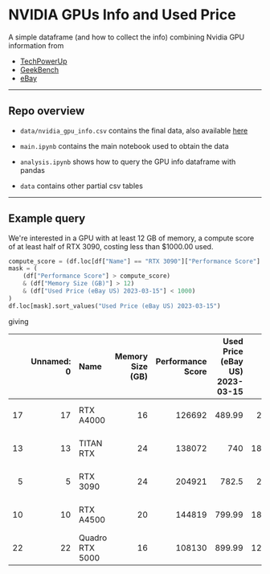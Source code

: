 # NVIDIA GPUs Info and Used Price


A simple dataframe (and how to collect the info) combining Nvidia GPU information from
- [TechPowerUp](https://www.techpowerup.com/gpu-specs/)
- [GeekBench](https://browser.geekbench.com/opencl-benchmarks)
- [eBay](https://www.ebay.com/)

---

## Repo overview

- `data/nvidia_gpu_info.csv` contains the final data, also available [here](https://docs.google.com/spreadsheets/d/1FOn0uD-R37ulkxs9LG1-vbjoeUGfK_yJWFziDx5wjxc/edit?usp=sharing)

- `main.ipynb` contains the main notebook used to obtain the data
- `analysis.ipynb` shows how to query the GPU info dataframe with pandas
- `data` contains other partial csv tables

---

## Example query

We're interested in a GPU with at least 12 GB of memory, a compute score of at
least half of RTX 3090, costing less than $1000.00 used.

```python
compute_score = (df.loc[df["Name"] == "RTX 3090"]["Performance Score"].values[0]) / 2.0
mask = (
    (df["Performance Score"] > compute_score)
    & (df["Memory Size (GB)"] > 12)
    & (df["Used Price (eBay US) 2023-03-15"] < 1000)
)
df.loc[mask].sort_values("Used Price (eBay US) 2023-03-15")
```

giving 

|    |   Unnamed: 0 | Name            |   Memory Size (GB) |   Performance Score |   Used Price (eBay US) 2023-03-15 |   Score Per Price | Manufacturer   | GPU Chip   | Released       | Bus          | GPU clock   | Memory clock   | Memory Type   | Memory Bus Width   |   Shaders |   TMUs |   ROPs |
|---:|-------------:|:----------------|-------------------:|--------------------:|----------------------------------:|------------------:|:---------------|:-----------|:---------------|:-------------|:------------|:---------------|:--------------|:-------------------|----------:|-------:|-------:|
| 17 |           17 | RTX A4000       |                 16 |              126692 |                            489.99 |           258.56  | NVIDIA         | GA104      | Apr 12th, 2021 | PCIe 4.0 x16 | 735 MHz     | 1750 MHz       | GDDR6         | 256 bit            |      6144 |    192 |     96 |
| 13 |           13 | TITAN RTX       |                 24 |              138072 |                            740    |           186.584 | NVIDIA         | TU102      | Dec 18th, 2018 | PCIe 3.0 x16 | 1350 MHz    | 1750 MHz       | GDDR6         | 384 bit            |      4608 |    288 |     96 |
|  5 |            5 | RTX 3090        |                 24 |              204921 |                            782.5  |           261.88  | NVIDIA         | GA102      | Sep 1st, 2020  | PCIe 4.0 x16 | 1395 MHz    | 1219 MHz       | GDDR6X        | 384 bit            |     10496 |    328 |    112 |
| 10 |           10 | RTX A4500       |                 20 |              144819 |                            799.99 |           181.026 | NVIDIA         | GA102      | Nov 23rd, 2021 | PCIe 4.0 x16 | 1050 MHz    | 2000 MHz       | GDDR6         | 320 bit            |      7168 |    224 |     96 |
| 22 |           22 | Quadro RTX 5000 |                 16 |              108130 |                            899.99 |           120.146 | NVIDIA         | TU104      | Aug 13th, 2018 | PCIe 3.0 x16 | 1620 MHz    | 1750 MHz       | GDDR6         | 256 bit            |      3072 |    192 |     64 |